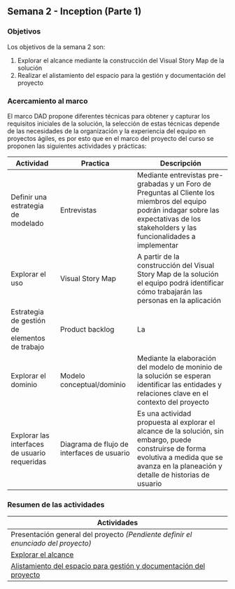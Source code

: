## Semana 2 - Inception (Parte 1)

### Objetivos

Los objetivos de la semana 2 son:

1. Explorar el alcance mediante la construcción del Visual Story Map de la solución
2. Realizar el alistamiento del espacio para la gestión y documentación del proyecto

### Acercamiento al marco

El marco DAD propone diferentes técnicas para obtener y capturar los requisitos iniciales de la solución, la selección de estas técnicas depende de las necesidades de la organización y la experiencia del equipo en proyectos ágiles, es por esto que en el marco del proyecto del curso se proponen las siguientes actividades y prácticas:

| Actividad                                     | Practica                                   | Descripción     |
|-----------------------------------------------|--------------------------------------------|-----------------|
| Definir una estrategia de modelado            | Entrevistas                                | Mediante entrevistas pre-grabadas y un Foro de Preguntas al Cliente los miembros del equipo podrán indagar sobre las expectativas de los stakeholders y las funcionalidades a implementar |
| Explorar el uso                               | Visual Story Map                           | A partir de la construcción del Visual Story Map de la solución el equipo podrá identificar cómo trabajarán las personas en la aplicación|
| Estrategia de gestión de elementos de trabajo | Product backlog                            | La              |
| Explorar el dominio                           | Modelo conceptual/dominio                  | Mediante la elaboración del modelo de moninio de la solución se esperan identificar las entidades y relaciones clave en el contexto del proyecto                |
| Explorar las interfaces de usuario requeridas | Diagrama de flujo de interfaces de usuario | Es una actividad propuesta al explorar el alcance de la solución, sin embargo, puede construirse de forma evolutiva a medida que se avanza en la planeación y detalle de historias de usuario            |

### Resumen de las actividades

| Actividades   |
|---------------|
| Presentación general del proyecto *(Pendiente definir el enunciado del proyecto)* |
| [Explorar el alcance](https://avargas20.github.io/MISW-Procesos/semanas/semana2/s2_alcance)|
| [Alistamiento del espacio para gestión y documentación del proyecto](https://avargas20.github.io/MISW-Procesos/semanas/semana2/s2_alistamiento)|
